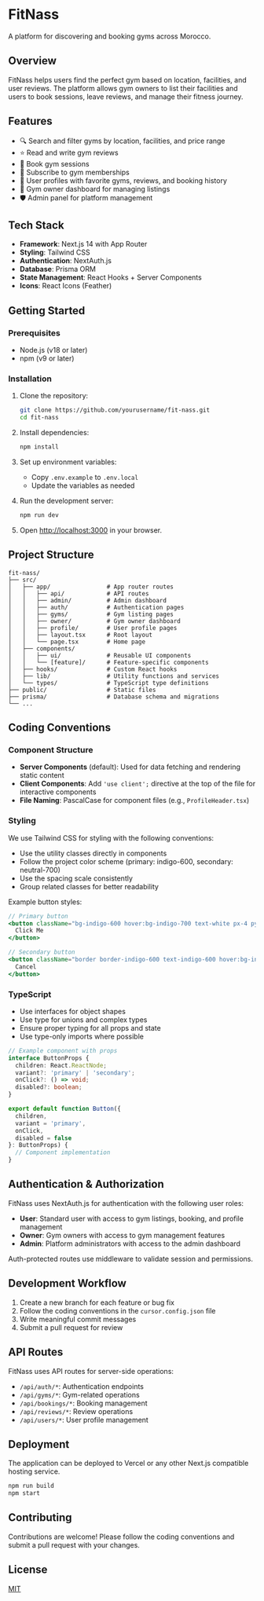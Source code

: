 # FitNass

A platform for discovering and booking gyms across Morocco.

## Overview

FitNass helps users find the perfect gym based on location, facilities, and user reviews. The platform allows gym owners to list their facilities and users to book sessions, leave reviews, and manage their fitness journey.

## Features

- 🔍 Search and filter gyms by location, facilities, and price range
- ⭐ Read and write gym reviews
- 📅 Book gym sessions
- 💪 Subscribe to gym memberships
- 👤 User profiles with favorite gyms, reviews, and booking history
- 🏢 Gym owner dashboard for managing listings
- 🛡️ Admin panel for platform management

## Tech Stack

- **Framework**: Next.js 14 with App Router
- **Styling**: Tailwind CSS
- **Authentication**: NextAuth.js
- **Database**: Prisma ORM
- **State Management**: React Hooks + Server Components
- **Icons**: React Icons (Feather)

## Getting Started

### Prerequisites

- Node.js (v18 or later)
- npm (v9 or later)

### Installation

1. Clone the repository:
   ```bash
   git clone https://github.com/yourusername/fit-nass.git
   cd fit-nass
   ```

2. Install dependencies:
   ```bash
   npm install
   ```

3. Set up environment variables:
   - Copy `.env.example` to `.env.local`
   - Update the variables as needed

4. Run the development server:
   ```bash
   npm run dev
   ```

5. Open [http://localhost:3000](http://localhost:3000) in your browser.

## Project Structure

```
fit-nass/
├── src/
│   ├── app/                # App router routes
│   │   ├── api/            # API routes
│   │   ├── admin/          # Admin dashboard
│   │   ├── auth/           # Authentication pages
│   │   ├── gyms/           # Gym listing pages
│   │   ├── owner/          # Gym owner dashboard
│   │   ├── profile/        # User profile pages
│   │   ├── layout.tsx      # Root layout
│   │   └── page.tsx        # Home page
│   ├── components/
│   │   ├── ui/             # Reusable UI components
│   │   └── [feature]/      # Feature-specific components
│   ├── hooks/              # Custom React hooks
│   ├── lib/                # Utility functions and services
│   └── types/              # TypeScript type definitions
├── public/                 # Static files
├── prisma/                 # Database schema and migrations
└── ...
```

## Coding Conventions

### Component Structure

- **Server Components** (default): Used for data fetching and rendering static content
- **Client Components**: Add `'use client';` directive at the top of the file for interactive components
- **File Naming**: PascalCase for component files (e.g., `ProfileHeader.tsx`)

### Styling

We use Tailwind CSS for styling with the following conventions:

- Use the utility classes directly in components
- Follow the project color scheme (primary: indigo-600, secondary: neutral-700)
- Use the spacing scale consistently
- Group related classes for better readability

Example button styles:
```jsx
// Primary button
<button className="bg-indigo-600 hover:bg-indigo-700 text-white px-4 py-2 rounded-lg font-medium transition-all">
  Click Me
</button>

// Secondary button
<button className="border border-indigo-600 text-indigo-600 hover:bg-indigo-50 px-4 py-2 rounded-lg font-medium transition-all">
  Cancel
</button>
```

### TypeScript

- Use interfaces for object shapes
- Use type for unions and complex types
- Ensure proper typing for all props and state
- Use type-only imports where possible

```typescript
// Example component with props
interface ButtonProps {
  children: React.ReactNode;
  variant?: 'primary' | 'secondary';
  onClick?: () => void;
  disabled?: boolean;
}

export default function Button({ 
  children, 
  variant = 'primary',
  onClick,
  disabled = false
}: ButtonProps) {
  // Component implementation
}
```

## Authentication & Authorization

FitNass uses NextAuth.js for authentication with the following user roles:

- **User**: Standard user with access to gym listings, booking, and profile management
- **Owner**: Gym owners with access to gym management features
- **Admin**: Platform administrators with access to the admin dashboard

Auth-protected routes use middleware to validate session and permissions.

## Development Workflow

1. Create a new branch for each feature or bug fix
2. Follow the coding conventions in the `cursor.config.json` file
3. Write meaningful commit messages
4. Submit a pull request for review

## API Routes

FitNass uses API routes for server-side operations:

- `/api/auth/*`: Authentication endpoints
- `/api/gyms/*`: Gym-related operations
- `/api/bookings/*`: Booking management
- `/api/reviews/*`: Review operations
- `/api/users/*`: User profile management

## Deployment

The application can be deployed to Vercel or any other Next.js compatible hosting service.

```bash
npm run build
npm start
```

## Contributing

Contributions are welcome! Please follow the coding conventions and submit a pull request with your changes.

## License

[MIT](LICENSE)
